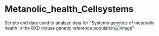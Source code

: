 # Metanolic_health_Cellsystems
Scripts and data used to analyze data for "Systems genetics of metabolic health in the BXD mouse genetic reference population![image](https://github.com/xianshu-li/Metanolic_health_Cellsystems/assets/74566398/61f5389b-6c59-4fdb-8b3c-247ab4da1853)"
